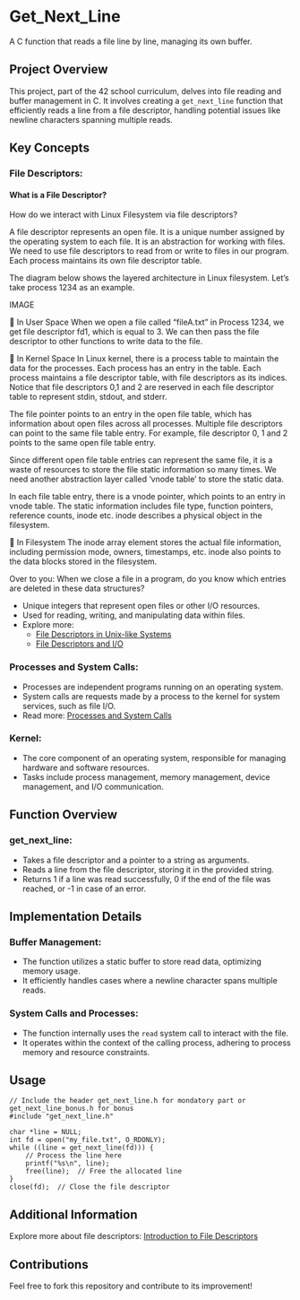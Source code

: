 # Get_Next_Line

A C function that reads a file line by line, managing its own buffer.

## Project Overview

This project, part of the 42 school curriculum, delves into file reading and buffer management in C. It involves creating a `get_next_line` function that efficiently reads a line from a file descriptor, handling potential issues like newline characters spanning multiple reads.

## Key Concepts

### File Descriptors:

#### What is a File Descriptor?
How do we interact with Linux Filesystem via file descriptors?

A file descriptor represents an open file. It is a unique number assigned by the operating system to each file. It is an abstraction for working with files. We need to use file descriptors to read from or write to files in our program. Each process maintains its own file descriptor table. 

The diagram below shows the layered architecture in Linux filesystem. Let’s take process 1234 as an example.

IMAGE

🔹 In User Space
When we open a file called “fileA.txt” in Process 1234, we get file descriptor fd1, which is equal to 3. We can then pass the file descriptor to other functions to write data to the file.

🔹 In Kernel Space
In Linux kernel, there is a process table to maintain the data for the processes. Each process has an entry in the table. Each process maintains a file descriptor table, with file descriptors as its indices. Notice that file descriptors 0,1 and 2 are reserved in each file descriptor table to represent stdin, stdout, and stderr.

The file pointer points to an entry in the open file table, which has information about open files across all processes. Multiple file descriptors can point to the same file table entry. For example, file descriptor 0, 1 and 2 points to the same open file table entry. 

Since different open file table entries can represent the same file, it is a waste of resources to store the file static information so many times. We need another abstraction layer called ‘vnode table’ to store the static data.

In each file table entry, there is a vnode pointer, which points to an entry in vnode table. The static information includes file type, function pointers, reference counts, inode etc. inode describes a physical object in the filesystem.

🔹 In Filesystem
The inode array element stores the actual file information, including permission mode, owners, timestamps, etc. inode also points to the data blocks stored in the filesystem.

Over to you: When we close a file in a program, do you know which entries are deleted in these data structures?



- Unique integers that represent open files or other I/O resources.
- Used for reading, writing, and manipulating data within files.
- Explore more:
  - [File Descriptors in Unix-like Systems](https://man7.org/training/download/lusp_fileio_slides-mkerrisk-man7.org.pdf)
  - [File Descriptors and I/O](https://www.usna.edu/Users/cs/wcbrown/courses/IC221/classes/L09/Class.html)

### Processes and System Calls:

- Processes are independent programs running on an operating system.
- System calls are requests made by a process to the kernel for system services, such as file I/O.
- Read more: [Processes and System Calls](https://www.mat.unical.it/spataro/teaching/algoritmi/Linux-processes.pdf)

### Kernel:

- The core component of an operating system, responsible for managing hardware and software resources.
- Tasks include process management, memory management, device management, and I/O communication.

## Function Overview

### get_next_line:

- Takes a file descriptor and a pointer to a string as arguments.
- Reads a line from the file descriptor, storing it in the provided string.
- Returns 1 if a line was read successfully, 0 if the end of the file was reached, or -1 in case of an error.

## Implementation Details

### Buffer Management:

- The function utilizes a static buffer to store read data, optimizing memory usage.
- It efficiently handles cases where a newline character spans multiple reads.

### System Calls and Processes:

- The function internally uses the `read` system call to interact with the file.
- It operates within the context of the calling process, adhering to process memory and resource constraints.

## Usage

```
// Include the header get_next_line.h for mondatory part or get_next_line_bonus.h for bonus
#include "get_next_line.h"

char *line = NULL;
int fd = open("my_file.txt", O_RDONLY);
while ((line = get_next_line(fd))) {
    // Process the line here
    printf("%s\n", line);
    free(line);  // Free the allocated line
}
close(fd);  // Close the file descriptor

```

## Additional Information

Explore more about file descriptors: [Introduction to File Descriptors](https://bottomupcs.com/ch01s03.html)

## Contributions

Feel free to fork this repository and contribute to its improvement!
